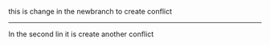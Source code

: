 <p>this is change in the newbranch to create conflict</p>
<hr>
<p>In the second lin it is create another conflict</p>